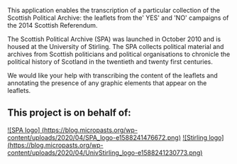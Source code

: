 This application enables the transcription of a particular collection of the Scottish Political Archive: the leaflets from the' YES' and 'NO' campaigns of the 2014 Scottish Referendum.

The Scottish Political Archive (SPA) was launched in October 2010 and is housed at the University of Stirling.
The SPA collects political material and archives from Scottish politicians and political organisations
to chronicle the political history of Scotland in the twentieth and twenty first centuries.

We would like your help with transcribing the content of the leaflets and annotating the presence of any graphic elements that appear on the leaflets.

## This project is on behalf of:

[![SPA logo] (https://blog.micropasts.org/wp-content/uploads/2020/04/SPA_logo-e1588241476672.png)](http://www.scottishpoliticalarchive.org.uk/)
[![Stirling logo] (https://blog.micropasts.org/wp-content/uploads/2020/04/UnivStirling_logo-e1588241230773.png)](https://www.stir.ac.uk/)

